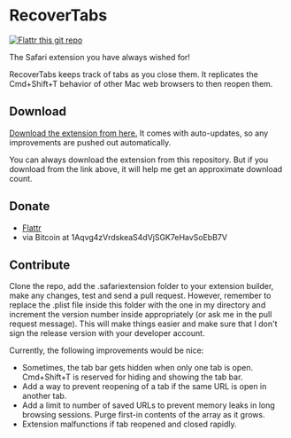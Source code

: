 RecoverTabs
===========

[![Flattr this git repo](http://api.flattr.com/button/flattr-badge-large.png)](https://flattr.com/submit/auto?user_id=Antrikshy&url=github.com/Antrikshy/RecoverTabs&title=RecoverTabs&language=English&tags=github&category=software)

The Safari extension you have always wished for!

RecoverTabs keeps track of tabs as you close them. It replicates the Cmd+Shift+T behavior of other Mac web browsers to then reopen them.

Download
--------
[Download the extension from here.](https://s3-us-west-1.amazonaws.com/antrikshyprojects/RecoverTabs.safariextz) It comes with auto-updates, so any improvements are pushed out automatically.

You can always download the extension from this repository. But if you download from the link above, it will help me get an approximate download count.

Donate
------
* [Flattr](https://flattr.com/submit/auto?user_id=Antrikshy&url=github.com/Antrikshy/RecoverTabs&title=RecoverTabs&language=English&tags=github&category=software)
* via Bitcoin at 1Aqvg4zVrdskeaS4dVjSGK7eHavSoEbB7V

Contribute
----------
Clone the repo, add the .safariextension folder to your extension builder, make any changes, test and send a pull request. However, remember to replace the .plist file inside this folder with the one in my directory and increment the version number inside appropriately (or ask me in the pull request message). This will make things easier and make sure that I don't sign the release version with your developer account.

Currently, the following improvements would be nice:
* Sometimes, the tab bar gets hidden when only one tab is open. Cmd+Shift+T is reserved for hiding and showing the tab bar.
* Add a way to prevent reopening of a tab if the same URL is open in another tab.
* Add a limit to number of saved URLs to prevent memory leaks in long browsing sessions. Purge first-in contents of the array as it grows.
* Extension malfunctions if tab reopened and closed rapidly.
